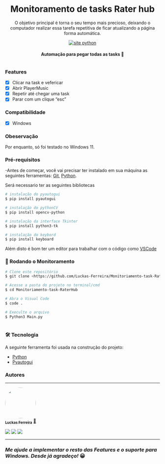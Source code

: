 <h1 align="center"> Monitoramento de tasks Rater hub </h1>


<p align="center">O objetivo principal é torna o seu tempo mais precioso, deixando o computador realizar essa tarefa repetitiva de ficar atualizando a página forma automática.</p>

<p align="center"> 
  <a href="https://www.python.org/">
        <img src="https://img.shields.io/badge/Made%20with-Python-1f425f.svg" alt="site python">
  </a>
</p>


<h4 align="center"> 
	Automação para pegar todas as tasks 🚀
</h4>

#

### Features

- [x] Clicar na task e vefericar
- [x] Abrir PlayerMusic
- [x] Repetir até chegar uma task
- [X] Parar com um clique “esc”

### Compatibilidade
- [x] Windows


### Obeservação
Por enquanto, só foi testado no Windows 11.

### Pré-requisitos

-Antes de começar, você vai precisar ter instalado em sua máquina as seguintes ferramentas:
[Git](https://git-scm.com), [Python](https://www.python.org). 

Será necessario ter as seguintes bibliotecas
```bash
# instalação do pyautogui
$ pip install pyautogui

# instalação do pythonCV
$ pip install opencv-python

# instalação da interface Tkinter
$ pip install python3-tk

# instalação do keybord
$ pip install keyboard
```
Além disto é bom ter um editor para trabalhar com o código como [VSCode](https://code.visualstudio.com/)

### 🎲 Rodando o Monitoramento

```bash
# Clone este repositório
$ git clone <https://github.com/Luckas-Ferreira/Monitoriamento-task-RaterHub>

# Acesse a pasta do projeto no terminal/cmd
$ cd Monitoriamento-task-RaterHub

# Abra o Visual Code
$ code .

# Execulte o arquivo
$ Python3 Main.py
```
#

### 🛠 Tecnologia

A seguinte ferramenta foi usada na construção do projeto:

- [Python](https://www.python.org)
- [Pyautogui](https://pyautogui.readthedocs.io/en/latest/index.html)

### Autores
---

<a href="https://github.com/Luckas-Ferreira">
 <img style="border-radius: 50%;" src="https://avatars.githubusercontent.com/u/107446934?v=4" width="100px;" alt=""/>
 <br />
 <sub><b>Luckas Ferreira</b></sub></a> <a href="https://github.com/Luckas-Ferreira" title="Sistema Logístico">🚀</a>

<a href="https://instagram.com/luckas_.ferreira" target="_blank"><img src="https://img.shields.io/badge/-Instagram-%23E4405F?style=for-the-badge&logo=instagram&logoColor=white" target="_blank"></a>
  <a href = "mailto:lucas.ferreira2@arapiraca.ufal.br"><img src="https://img.shields.io/badge/-Gmail-%23333?style=for-the-badge&logo=gmail&logoColor=white" target="_blank"></a>
  <a href="https://www.linkedin.com/in/luckas-ferreira-49a7a219b/" target="_blank"><img src="https://img.shields.io/badge/-LinkedIn-%230077B5?style=for-the-badge&logo=linkedin&logoColor=white" target="_blank"></a> 

 ---

### _Me ajude a implementar o resto das Features e o suporte para Windows. Desde já agradeço!_ 😀
